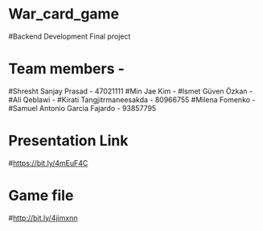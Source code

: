# War_card_game
#Backend Development Final project
# Team members - 
  #Shresht Sanjay Prasad - 47021111
  #Min Jae Kim - 
  #Ismet Güven Özkan -
  #Ali Qeblawi - 
  #Kirati Tangjitrmaneesakda - 80966755
  #Milena Fomenko - 
  #Samuel Antonio Garcia Fajardo - 93857795

# Presentation Link 
#https://bit.ly/4mEuF4C
# Game file 
#http://bit.ly/4jimxnn





  
